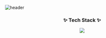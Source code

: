![header](https://capsule-render.vercel.app/api?type=waving&color=auto&customColorList=0,25&fontColor=000000&height=200&text=Hello!%20I'm%20JeongHun&fonSize=20&fontAlignY=45)

<h3 align="center">✨ Tech Stack ✨</h3>
<div align="center">
  <img src="https://img.shields.io/badge/:badgeContent" />
</div>

<!--
**youmdang/youmdang** is a ✨ _special_ ✨ repository because its `README.md` (this file) appears on your GitHub profile.

Here are some ideas to get you started:

- 🔭 I’m currently working on ...
- 🌱 I’m currently learning ...
- 👯 I’m looking to collaborate on ...
- 🤔 I’m looking for help with ...
- 💬 Ask me about ...
- 📫 How to reach me: ...
- 😄 Pronouns: ...
- ⚡ Fun fact: ...
-->
